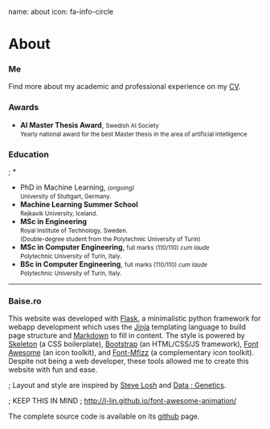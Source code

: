 name: about
icon: fa-info-circle

# About

### Me

Find more about my academic and professional experience on my [<span
class="icon fa fa-file-pdf-o fa-lg"></span> CV][cv].

[cv]: /static/docs/cv_baisero.pdf

### Awards

 * <span class="icon fa-li fa fa-dot-circle-o fa-fw"></span> 
 **AI Master Thesis Award**, <small>Swedish AI Society</small> <br>
 <small>Yearly national award for the best Master thesis in the area of
 artificial intelligence</small>

### Education

 ; * <span class="icon fa-li fa fa-spinner fa-pulse fa-fw"></span> 
 * <span class="icon fa-li fa fa-spinner fa-spin fa-fw"></span> 
 PhD in Machine Learning, <small>*(ongoing)*</small> <br>
 <small>University of Stuttgart, Germany.</small>
 * <span class="icon fa-li fa fa-dot-circle-o fa-fw"></span> 
 **Machine Learning Summer School** <br>
 <small>Rejkavik University, Iceland.</small>
 * <span class="icon fa-li fa fa-dot-circle-o fa-fw"></span> 
 **MSc in Engineering** <br>
 <small>Royal Institute of Technology, Sweden.</small> <br>
 <small>(Double-degree student from the Polytechnic University of Turin)</small> <br>
 * <span class="icon fa-li fa fa-dot-circle-o fa-fw"></span> 
 **MSc in Computer Engineering**, <small>full marks (110/110) *cum laude*</small> <br>
 <small>Polytechnic University of Turin, Italy.</small>
 * <span class="icon fa-li fa fa-dot-circle-o fa-fw"></span> 
 **BSc in Computer Engineering**, <small>full marks (110/110) *cum laude*</small> <br>
 <small>Polytechnic University of Turin, Italy.</small>

---

### Baise.ro

This website was developed with [Flask][flask], a minimalistic python framework
for webapp development which uses the [Jinja][jinja] templating language to
build page structure and [Markdown][markdown] to fill in content.  The style is
powered by [Skeleton][skeleton] (a CSS boilerplate), [Bootstrap][bootstrap] (an
HTML/CSS/JS framework), [Font Awesome][fontawesome] (an icon toolkit), and
[Font-Mfizz][fontmfizz] (a complementary icon toolkit).  Despite not being
a web developer, these tools allowed me to create this website with fun and
ease.

; Layout and style are inspired by [Steve Losh][slosh] and [Data
; Genetics][datagen].

; KEEP THIS IN MIND
; http://l-lin.github.io/font-awesome-animation/

The complete source code is available on its [<span class="icon fa fa-github-alt
fa-lg"></span> github][github] page.

[flask]: http://flask.pocoo.org "Flask"
[jekyll]: http://jekyllrb.com "Jekyll"
[skeleton]: http://getskeleton.com/ "Skeleton"
[bootstrap]: http://getbootstrap.com "Bootstrap"
[fontawesome]: http://fortawesome.github.io/Font-Awesome/ "Font Awesome"
[fontmfizz]: http://fizzed.com/oss/font-mfizz
[markdown]: http://daringfireball.net/projects/markdown/syntax "Markdown"
[liquid]: http://liquidmarkup.org "Liquid"
[jinja]: http://jinja.pocoo.org "Jinja"
[slosh]: https://stevelosh.com "Steve Losh"
[datagen]: http://datagenetics.com/blog "Data Genetics"
[github]: https://github.com/abaisero/baise.ro "Baise.ro repository"
